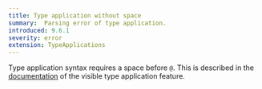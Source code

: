 ```yaml
---
title: Type application without space
summary:  Parsing error of type application.
introduced: 9.6.1
severity: error
extension: TypeApplications
---
```



Type application syntax requires a space before `@`. This is described in the [documentation](https://ghc.gitlab.haskell.org/ghc/doc/users_guide/exts/type_applications.html#visible-type-application) of the visible type application feature.